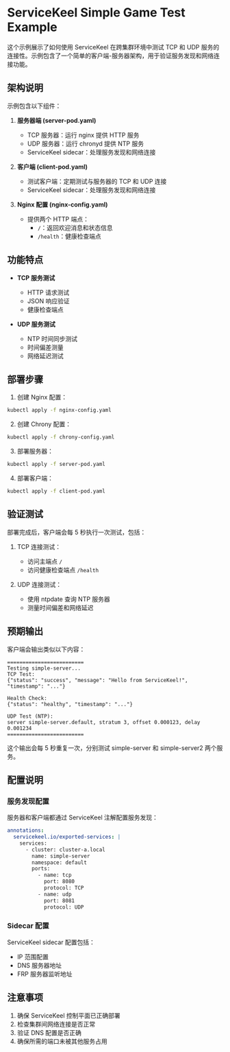 # ServiceKeel Simple Game Test Example

这个示例展示了如何使用 ServiceKeel 在跨集群环境中测试 TCP 和 UDP 服务的连接性。示例包含了一个简单的客户端-服务器架构，用于验证服务发现和网络连接功能。

## 架构说明

示例包含以下组件：

1. **服务器端 (server-pod.yaml)**
   - TCP 服务器：运行 nginx 提供 HTTP 服务
   - UDP 服务器：运行 chronyd 提供 NTP 服务
   - ServiceKeel sidecar：处理服务发现和网络连接

2. **客户端 (client-pod.yaml)**
   - 测试客户端：定期测试与服务器的 TCP 和 UDP 连接
   - ServiceKeel sidecar：处理服务发现和网络连接

3. **Nginx 配置 (nginx-config.yaml)**
   - 提供两个 HTTP 端点：
     - `/`：返回欢迎消息和状态信息
     - `/health`：健康检查端点

## 功能特点

- **TCP 服务测试**
  - HTTP 请求测试
  - JSON 响应验证
  - 健康检查端点

- **UDP 服务测试**
  - NTP 时间同步测试
  - 时间偏差测量
  - 网络延迟测试

## 部署步骤

1. 创建 Nginx 配置：
```bash
kubectl apply -f nginx-config.yaml
```

2. 创建 Chrony 配置：
```bash
kubectl apply -f chrony-config.yaml
```

3. 部署服务器：
```bash
kubectl apply -f server-pod.yaml
```

4. 部署客户端：
```bash
kubectl apply -f client-pod.yaml
```

## 验证测试

部署完成后，客户端会每 5 秒执行一次测试，包括：

1. TCP 连接测试：
   - 访问主端点 `/`
   - 访问健康检查端点 `/health`

2. UDP 连接测试：
   - 使用 ntpdate 查询 NTP 服务器
   - 测量时间偏差和网络延迟

## 预期输出

客户端会输出类似以下内容：

```
=========================
Testing simple-server...
TCP Test:
{"status": "success", "message": "Hello from ServiceKeel!", "timestamp": "..."}

Health Check:
{"status": "healthy", "timestamp": "..."}

UDP Test (NTP):
server simple-server.default, stratum 3, offset 0.000123, delay 0.001234
=========================
```

这个输出会每 5 秒重复一次，分别测试 simple-server 和 simple-server2 两个服务。

## 配置说明

### 服务发现配置

服务器和客户端都通过 ServiceKeel 注解配置服务发现：

```yaml
annotations:
  servicekeel.io/exported-services: |
    services:
      - cluster: cluster-a.local
        name: simple-server
        namespace: default
        ports:
          - name: tcp
            port: 8080
            protocol: TCP
          - name: udp
            port: 8081
            protocol: UDP
```

### Sidecar 配置

ServiceKeel sidecar 配置包括：

- IP 范围配置
- DNS 服务器地址
- FRP 服务器监听地址

## 注意事项

1. 确保 ServiceKeel 控制平面已正确部署
2. 检查集群间网络连接是否正常
3. 验证 DNS 配置是否正确
4. 确保所需的端口未被其他服务占用